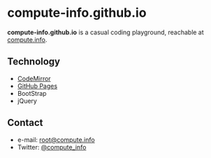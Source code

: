 compute-info.github.io
======
**compute-info.github.io** is a casual coding playground, reachable at [compute.info](https://compute.info).

## Technology
* [CodeMirror](https://codemirror.net/)
* [GitHub Pages](http://pages.github.com/)
* BootStrap
* jQuery

## Contact
* e-mail: root@compute.info
* Twitter: [@compute_info](https://twitter.com/compute_info "compute_info on twitter")
